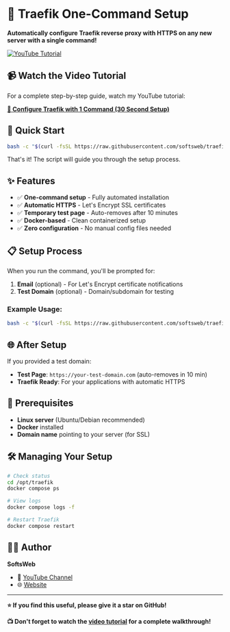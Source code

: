 # 🚀 Traefik One-Command Setup

**Automatically configure Traefik reverse proxy with HTTPS on any new server with a single command!**

[![YouTube Tutorial](https://img.shields.io/badge/YouTube-Watch%20Tutorial-red?style=for-the-badge&logo=youtube)](https://youtu.be/CY8nyQ_utB0)

## 📹 Watch the Video Tutorial

For a complete step-by-step guide, watch my YouTube tutorial:

**[🎥 Configure Traefik with 1 Command (30 Second Setup)](https://youtu.be/CY8nyQ_utB0)**

## 🚀 Quick Start

```bash
bash -c "$(curl -fsSL https://raw.githubusercontent.com/softsweb/traefik-setup/main/install-traefik.sh)"
```

That's it! The script will guide you through the setup process.

## ✨ Features

- ✅ **One-command setup** - Fully automated installation
- ✅ **Automatic HTTPS** - Let's Encrypt SSL certificates
- ✅ **Temporary test page** - Auto-removes after 10 minutes
- ✅ **Docker-based** - Clean containerized setup
- ✅ **Zero configuration** - No manual config files needed

## 📋 Setup Process

When you run the command, you'll be prompted for:

1. **Email** (optional) - For Let's Encrypt certificate notifications
2. **Test Domain** (optional) - Domain/subdomain for testing

### Example Usage:
```bash
bash -c "$(curl -fsSL https://raw.githubusercontent.com/softsweb/traefik-setup/main/install-traefik.sh)"
```

## 🌐 After Setup

If you provided a test domain:
- **Test Page**: `https://your-test-domain.com` (auto-removes in 10 min)
- **Traefik Ready**: For your applications with automatic HTTPS

## 📝 Prerequisites

- **Linux server** (Ubuntu/Debian recommended)
- **Docker** installed
- **Domain name** pointing to your server (for SSL)

## 🛠️ Managing Your Setup

```bash
# Check status
cd /opt/traefik
docker compose ps

# View logs
docker compose logs -f

# Restart Traefik
docker compose restart
```

## 👨‍💻 Author

**SoftsWeb**  
- 🎥 [YouTube Channel](https://youtube.com/@softsweb)  
- 🌐 [Website](https://softsweb.com)

---

**⭐ If you find this useful, please give it a star on GitHub!**

**📺 Don't forget to watch the [video tutorial](https://youtu.be/CY8nyQ_utB0) for a complete walkthrough!**
